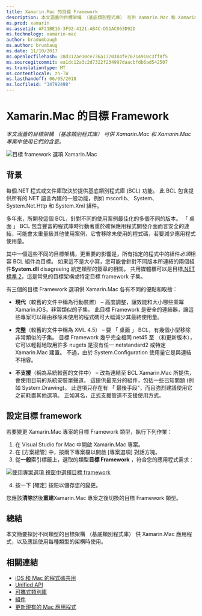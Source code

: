 ```yaml
---
title: Xamarin.Mac 的目標 Framework
description: 本文涵蓋的目標架構 （基底類別程式庫） 可供 Xamarin.Mac 和 Xamarin.Mac 專案中使用它們的含意。
ms.prod: xamarin
ms.assetid: AF21BE16-3F92-4121-AB4C-D51AC863D92D
ms.technology: xamarin-mac
author: bradumbaugh
ms.author: brumbaug
ms.date: 11/10/2017
ms.openlocfilehash: 28d312ae10ce736a1720384fe76714910c3ff8f5
ms.sourcegitcommit: ea1dc12a3c2d7322f234997daacbfdb6ad542507
ms.translationtype: MT
ms.contentlocale: zh-TW
ms.lasthandoff: 06/05/2018
ms.locfileid: "34792498"
---
```

# <a name="target-framework-for-xamarinmac"></a>Xamarin.Mac 的目標 Framework

_本文涵蓋的目標架構 （基底類別程式庫） 可供 Xamarin.Mac 和 Xamarin.Mac 專案中使用它們的含意。_

![目標 framework 選項 Xamarin.Mac](target-framework-images/select-target.png "Target Xamarin.Mac 的架構選項")

## <a name="background"></a>背景

每個.NET 程式或文件庫取決於提供基底類別程式庫 (BCL) 功能。 此 BCL 包含提供所有的.NET 語言內建的一般功能，例如 mscorlib、 System、 System.Net.Http 和 System.Xml 組件。

多年來，所開發這個 BCL，針對不同的使用案例最佳化的多個不同的版本。 「 桌面 」 BCL 包含豐富的程式庫時行動著重於確保應用程式開發介面而言安全的連結，可能會太重量級其他使用案例，它會移除未使用的程式碼，若要減少應用程式使用量。

其中一個這些不同的目標架構，更重要的影響是，所有指定的程式中的組件*必須*相容 BCL 組件為目標。 如果這不是大小寫，您可能會針對不同版本所連結的兩個組件**System.dll** disagreeing 給定類型的簽章的相關。 共用媒體櫃可以是目標[.NET 標準 2](https://blog.xamarin.com/share-code-net-standard-2-0/)，這是常見的目標架構或特定目標 framework 子集。

有三個的目標 Framework 選項供 Xamarin.Mac 各有不同的優點和取捨：

- **現代**（較舊的文件中稱為行動裝置） – 高度調整，讓效能和大小哪些乘冪 Xamarin.iOS，非常類似的子集。 此目標 Framework 是安全的連結器，讓這些專案可以藉由移除未使用的程式碼可大幅減少其最終使用量。

- **完整**（較舊的文件中稱為 XML 4.5） – 要 「 桌面 」 BCL，有幾個小型移除非常類似的子集。 目標 Framework 幾乎完全相同 net45 至 （和更新版本），它可以輕鬆地取用許多 nugets 是沒有任一 netstandard2 或特定 Xamarin.Mac 建置。 不過，由於 System.Configuration 使用量它是與連結不相容。

- **不支援**（稱為系統較舊的文件中） – 改為連結至 BCL Xamarin.Mac 所提供，會使用目前的系統安裝單聲道。 這提供最充分的組件，包括一些已知問題 (例如 System.Drawing)。 此選項只存在有 「 最後手段"，而且強烈建議使用它之前耗盡其他選項。 正如其名，正式支援管道不支援使用方式。

## <a name="setting-the-target-framework"></a>設定目標 framework

若要變更 Xamarin.Mac 專案的目標 Framework 類型，執行下列作業：

1. 在 Visual Studio for Mac 中開啟 Xamarin.Mac 專案。
2. 在 [方案總管] 中，按兩下專案檔以開啟 [專案選項] 對話方塊。
3. 從**一般**索引標籤上，選取的類型**目標 Framework** ，符合您的應用程式需求：

  [![使用專案選項 視窗中選擇目標 framework](target-framework-images/select-target-full.png "使用選擇的目標 framework 專案選項視窗")](target-framework-images/select-target-full-large.png#lightbox)

4. 按一下 [確定] 按鈕以儲存您的變更。

您應該**清除**然後**重建**Xamarin.Mac 專案之後切換的目標 Framework 類型。

## <a name="summary"></a>總結

本文簡要探討不同類型的目標架構 （基底類別程式庫） 供 Xamarin.Mac 應用程式，以及應該使用每種類型的架構時使用。


## <a name="related-links"></a>相關連結

- [iOS 和 Mac 的程式碼共用](~/cross-platform/macios/index.md)
- [Unified API](~/cross-platform/macios/unified/index.md)
- [可攜式類別庫](~/cross-platform/app-fundamentals/pcl.md)
- [組件](~/cross-platform/internals/available-assemblies.md)
- [更新現有的 Mac 應用程式](~/cross-platform/macios/unified/updating-mac-apps.md)
